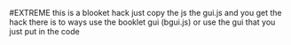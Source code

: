 #EXTREME
this is a blooket hack just copy the js the gui.js and you get the hack there is to ways use the booklet gui (bgui.js) or use the gui
that you just put in the code
